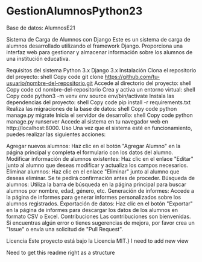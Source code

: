 # GestionAlumnosPython23

Base de datos: AlumnosE21

Sistema de Carga de Alumnos con Django
Este es un sistema de carga de alumnos desarrollado utilizando el framework Django. Proporciona una interfaz web para gestionar y almacenar información sobre los alumnos de una institución educativa.

Requisitos del sistema
Python 3.x
Django 3.x
Instalación
Clona el repositorio del proyecto:
shell
Copy code
git clone https://github.com/tu-usuario/nombre-del-repositorio.git
Accede al directorio del proyecto:
shell
Copy code
cd nombre-del-repositorio
Crea y activa un entorno virtual:
shell
Copy code
python3 -m venv env
source env/bin/activate
Instala las dependencias del proyecto:
shell
Copy code
pip install -r requirements.txt
Realiza las migraciones de la base de datos:
shell
Copy code
python manage.py migrate
Inicia el servidor de desarrollo:
shell
Copy code
python manage.py runserver
Accede al sistema en tu navegador web en http://localhost:8000.
Uso
Una vez que el sistema esté en funcionamiento, puedes realizar las siguientes acciones:

Agregar nuevos alumnos: Haz clic en el botón "Agregar Alumno" en la página principal y completa el formulario con los datos del alumno.
Modificar información de alumnos existentes: Haz clic en el enlace "Editar" junto al alumno que deseas modificar y actualiza los campos necesarios.
Eliminar alumnos: Haz clic en el enlace "Eliminar" junto al alumno que deseas eliminar. Se te pedirá confirmación antes de proceder.
Búsqueda de alumnos: Utiliza la barra de búsqueda en la página principal para buscar alumnos por nombre, edad, género, etc.
Generación de informes: Accede a la página de informes para generar informes personalizados sobre los alumnos registrados.
Exportación de datos: Haz clic en el botón "Exportar" en la página de informes para descargar los datos de los alumnos en formato CSV o Excel.
Contribuciones
Las contribuciones son bienvenidas. Si encuentras algún error o tienes sugerencias de mejora, por favor crea un "Issue" o envía una solicitud de "Pull Request".

Licencia
Este proyecto está bajo la Licencia MIT.}
I need to add new view

Need to get this readme right as a structure